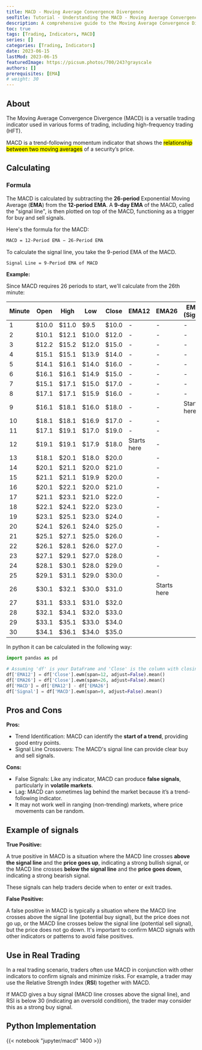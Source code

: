 ```yaml
---
title: MACD - Moving Average Convergence Divergence
seoTitle: Tutorial - Understanding the MACD - Moving Average Convergence Divergence
description: A comprehensive guide to the Moving Average Convergence Divergence (MACD) trading indicator.
toc: true
tags: [Trading, Indicators, MACD]
series: []
categories: [Trading, Indicators]
date: 2023-06-15
lastMod: 2023-06-15
featuredImage: https://picsum.photos/700/243?grayscale
authors: []
prerequisites: [EMA]
# weight: 30
---
```



## About

The Moving Average Convergence Divergence (MACD) is a versatile trading indicator used in various forms of trading, including high-frequency trading (HFT).

MACD is a trend-following momentum indicator that shows the <mark>relationship between two moving averages</mark> of a security’s price.

## Calculating

### Formula

The MACD is calculated by subtracting the **26-period** Exponential Moving Average (**EMA**) from the **12-period** **EMA**. A **9-day EMA** of the MACD, called the "signal line", is then plotted on top of the MACD, functioning as a trigger for buy and sell signals.

Here's the <nark>formula</mark> for the MACD:

```sh
MACD = 12-Period EMA − 26-Period EMA
```

To calculate the signal line, you take the 9-period EMA of the MACD.

```sh
Signal Line = 9-Period EMA of MACD
```

**Example:**

Since MACD requires 26 periods to start, we'll calculate from the 26th minute:

| Minute | Open  | High  | Low   | Close | EMA12       | EMA26       | EMA9 (Signal) | MACD        |
| ------ | ----- | ----- | ----- | ----- | ----------- | ----------- | ------------- | ----------- |
| 1      | $10.0 | $11.0 | $9.5  | $10.0 | -           | -           | -             | -           |
| 2      | $10.1 | $12.1 | $10.0 | $12.0 | -           | -           | -             | -           |
| 3      | $12.2 | $15.2 | $12.0 | $15.0 | -           | -           | -             | -           |
| 4      | $15.1 | $15.1 | $13.9 | $14.0 | -           | -           | -             | -           |
| 5      | $14.1 | $16.1 | $14.0 | $16.0 | -           | -           | -             | -           |
| 6      | $16.1 | $16.1 | $14.9 | $15.0 | -           | -           | -             | -           |
| 7      | $15.1 | $17.1 | $15.0 | $17.0 | -           | -           | -             | -           |
| 8      | $17.1 | $17.1 | $15.9 | $16.0 | -           | -           | -             | -           |
| 9      | $16.1 | $18.1 | $16.0 | $18.0 | -           | -           | Starts here   | -           |
| 10     | $18.1 | $18.1 | $16.9 | $17.0 | -           | -           |               | -           |
| 11     | $17.1 | $19.1 | $17.0 | $19.0 | -           | -           |               | -           |
| 12     | $19.1 | $19.1 | $17.9 | $18.0 | Starts here | -           |               | -           |
| 13     | $18.1 | $20.1 | $18.0 | $20.0 |             | -           |               | -           |
| 14     | $20.1 | $21.1 | $20.0 | $21.0 |             | -           |               | -           |
| 15     | $21.1 | $21.1 | $19.9 | $20.0 |             | -           |               | -           |
| 16     | $20.1 | $22.1 | $20.0 | $21.0 |             | -           |               | -           |
| 17     | $21.1 | $23.1 | $21.0 | $22.0 |             | -           |               | -           |
| 18     | $22.1 | $24.1 | $22.0 | $23.0 |             | -           |               | -           |
| 19     | $23.1 | $25.1 | $23.0 | $24.0 |             | -           |               | -           |
| 20     | $24.1 | $26.1 | $24.0 | $25.0 |             | -           |               | -           |
| 21     | $25.1 | $27.1 | $25.0 | $26.0 |             | -           |               | -           |
| 22     | $26.1 | $28.1 | $26.0 | $27.0 |             | -           |               | -           |
| 23     | $27.1 | $29.1 | $27.0 | $28.0 |             | -           |               | -           |
| 24     | $28.1 | $30.1 | $28.0 | $29.0 |             | -           |               | -           |
| 25     | $29.1 | $31.1 | $29.0 | $30.0 |             | -           |               | -           |
| 26     | $30.1 | $32.1 | $30.0 | $31.0 |             | Starts here |               | Starts here |
| 27     | $31.1 | $33.1 | $31.0 | $32.0 |             |             |               |             |
| 28     | $32.1 | $34.1 | $32.0 | $33.0 |             |             |               |             |
| 29     | $33.1 | $35.1 | $33.0 | $34.0 |             |             |               |             |
| 30     | $34.1 | $36.1 | $34.0 | $35.0 |             |             |               |             |

In python it can be calculated in the following way:

```python
import pandas as pd

# Assuming 'df' is your DataFrame and 'Close' is the column with closing prices
df['EMA12'] = df['Close'].ewm(span=12, adjust=False).mean()
df['EMA26'] = df['Close'].ewm(span=26, adjust=False).mean()
df['MACD'] = df['EMA12'] - df['EMA26']
df['Signal'] = df['MACD'].ewm(span=9, adjust=False).mean()
```

## Pros and Cons

**Pros:**

- Trend Identification: MACD can identify the **start of a trend**, providing good entry points.
- Signal Line Crossovers: The MACD's signal line can provide clear buy and sell signals.

**Cons:**

- False Signals: Like any indicator, MACD can produce **false signals**, particularly in **volatile markets**.
- Lag: MACD can sometimes lag behind the market because it’s a trend-following indicator.
- It may not work well in ranging (non-trending) markets, where price movements can be random.

## Example of signals

**True Positive:**

A true positive in MACD is a situation where the MACD line crosses **above the signal line** and the **price goes up**, indicating a strong bullish signal, or the MACD line crosses **below the signal line** and the **price goes down**, indicating a strong bearish signal.

These signals can help traders decide when to enter or exit trades.

**False Positive:**

A false positive in MACD is typically a situation where the MACD line crosses above the signal line (potential buy signal), but the price does not go up, or the MACD line crosses below the signal line (potential sell signal), but the price does not go down. It's important to confirm MACD signals with other indicators or patterns to avoid false positives.

## Use in Real Trading

In a real trading scenario, traders often use MACD in conjunction with other indicators to confirm signals and minimize risks. For example, a trader may use the Relative Strength Index (**RSI**) together with MACD.

If MACD gives a buy signal (MACD line crosses above the signal line), and RSI is below 30 (indicating an oversold condition), the trader may consider this as a strong buy signal.

## Python Implementation

{{< notebook "jupyter/macd" 1400 >}}
